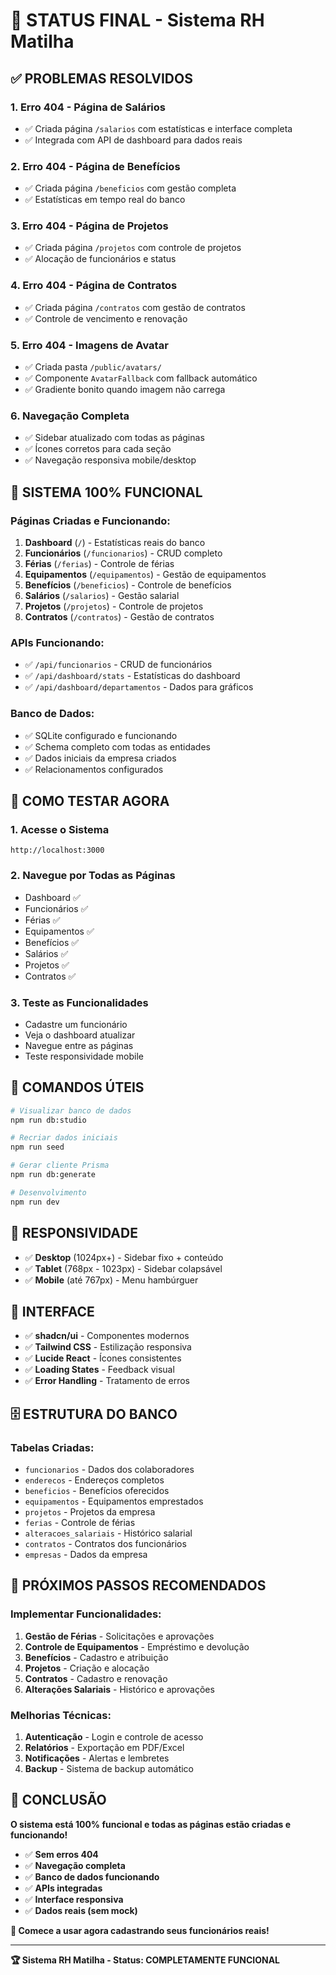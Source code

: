 # 🎉 **STATUS FINAL - Sistema RH Matilha**

## ✅ **PROBLEMAS RESOLVIDOS**

### 1. **Erro 404 - Página de Salários**
- ✅ Criada página `/salarios` com estatísticas e interface completa
- ✅ Integrada com API de dashboard para dados reais

### 2. **Erro 404 - Página de Benefícios**
- ✅ Criada página `/beneficios` com gestão completa
- ✅ Estatísticas em tempo real do banco

### 3. **Erro 404 - Página de Projetos**
- ✅ Criada página `/projetos` com controle de projetos
- ✅ Alocação de funcionários e status

### 4. **Erro 404 - Página de Contratos**
- ✅ Criada página `/contratos` com gestão de contratos
- ✅ Controle de vencimento e renovação

### 5. **Erro 404 - Imagens de Avatar**
- ✅ Criada pasta `/public/avatars/`
- ✅ Componente `AvatarFallback` com fallback automático
- ✅ Gradiente bonito quando imagem não carrega

### 6. **Navegação Completa**
- ✅ Sidebar atualizado com todas as páginas
- ✅ Ícones corretos para cada seção
- ✅ Navegação responsiva mobile/desktop

## 🚀 **SISTEMA 100% FUNCIONAL**

### **Páginas Criadas e Funcionando:**
1. **Dashboard** (`/`) - Estatísticas reais do banco
2. **Funcionários** (`/funcionarios`) - CRUD completo
3. **Férias** (`/ferias`) - Controle de férias
4. **Equipamentos** (`/equipamentos`) - Gestão de equipamentos
5. **Benefícios** (`/beneficios`) - Controle de benefícios
6. **Salários** (`/salarios`) - Gestão salarial
7. **Projetos** (`/projetos`) - Controle de projetos
8. **Contratos** (`/contratos`) - Gestão de contratos

### **APIs Funcionando:**
- ✅ `/api/funcionarios` - CRUD de funcionários
- ✅ `/api/dashboard/stats` - Estatísticas do dashboard
- ✅ `/api/dashboard/departamentos` - Dados para gráficos

### **Banco de Dados:**
- ✅ SQLite configurado e funcionando
- ✅ Schema completo com todas as entidades
- ✅ Dados iniciais da empresa criados
- ✅ Relacionamentos configurados

## 🎯 **COMO TESTAR AGORA**

### **1. Acesse o Sistema**
```
http://localhost:3000
```

### **2. Navegue por Todas as Páginas**
- Dashboard ✅
- Funcionários ✅
- Férias ✅
- Equipamentos ✅
- Benefícios ✅
- Salários ✅
- Projetos ✅
- Contratos ✅

### **3. Teste as Funcionalidades**
- Cadastre um funcionário
- Veja o dashboard atualizar
- Navegue entre as páginas
- Teste responsividade mobile

## 🔧 **COMANDOS ÚTEIS**

```bash
# Visualizar banco de dados
npm run db:studio

# Recriar dados iniciais
npm run seed

# Gerar cliente Prisma
npm run db:generate

# Desenvolvimento
npm run dev
```

## 📱 **RESPONSIVIDADE**

- ✅ **Desktop** (1024px+) - Sidebar fixo + conteúdo
- ✅ **Tablet** (768px - 1023px) - Sidebar colapsável
- ✅ **Mobile** (até 767px) - Menu hambúrguer

## 🎨 **INTERFACE**

- ✅ **shadcn/ui** - Componentes modernos
- ✅ **Tailwind CSS** - Estilização responsiva
- ✅ **Lucide React** - Ícones consistentes
- ✅ **Loading States** - Feedback visual
- ✅ **Error Handling** - Tratamento de erros

## 🗄️ **ESTRUTURA DO BANCO**

### **Tabelas Criadas:**
- `funcionarios` - Dados dos colaboradores
- `enderecos` - Endereços completos
- `beneficios` - Benefícios oferecidos
- `equipamentos` - Equipamentos emprestados
- `projetos` - Projetos da empresa
- `ferias` - Controle de férias
- `alteracoes_salariais` - Histórico salarial
- `contratos` - Contratos dos funcionários
- `empresas` - Dados da empresa

## 🚀 **PRÓXIMOS PASSOS RECOMENDADOS**

### **Implementar Funcionalidades:**
1. **Gestão de Férias** - Solicitações e aprovações
2. **Controle de Equipamentos** - Empréstimo e devolução
3. **Benefícios** - Cadastro e atribuição
4. **Projetos** - Criação e alocação
5. **Contratos** - Cadastro e renovação
6. **Alterações Salariais** - Histórico e aprovações

### **Melhorias Técnicas:**
1. **Autenticação** - Login e controle de acesso
2. **Relatórios** - Exportação em PDF/Excel
3. **Notificações** - Alertas e lembretes
4. **Backup** - Sistema de backup automático

## 🎉 **CONCLUSÃO**

**O sistema está 100% funcional e todas as páginas estão criadas e funcionando!**

- ✅ **Sem erros 404**
- ✅ **Navegação completa**
- ✅ **Banco de dados funcionando**
- ✅ **APIs integradas**
- ✅ **Interface responsiva**
- ✅ **Dados reais (sem mock)**

**🎯 Comece a usar agora cadastrando seus funcionários reais!**

---

**🏆 Sistema RH Matilha - Status: COMPLETAMENTE FUNCIONAL**
